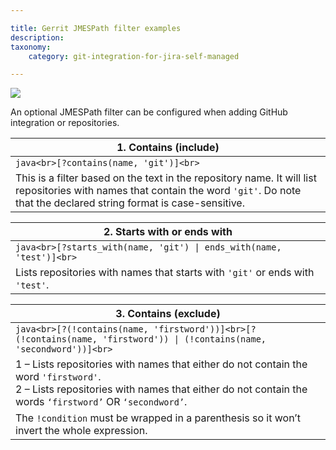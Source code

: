 ```yaml
---

title: Gerrit JMESPath filter examples
description:
taxonomy:
    category: git-integration-for-jira-self-managed

---
```

![](https://bigbrassband.atlassian.net/wiki/download/thumbnails/1897431057/gerrit-banner-logo.png?version=1&modificationDate=1628757509971&cacheVersion=1&api=v2&width=226&height=93)

An optional JMESPath filter can be configured when adding GitHub integration or repositories.

|1\. Contains (include) |
| --- |
| ```java<br>[?contains(name, 'git')]<br>``` |
| This is a filter based on the text in the repository name. It will list repositories with names that contain the word `'git'`. Do note that the declared string format is case-sensitive. |

| 2\. Starts with or ends with |
| --- |
| ```java<br>[?starts_with(name, 'git') \| ends_with(name, 'test')]<br>``` |
| Lists repositories with names that starts with `'git'` or ends with `'test'`. |

| 3\. Contains (exclude) |
| --- |
| ```java<br>[?(!contains(name, 'firstword'))]<br>[?(!contains(name, 'firstword')) \| (!contains(name, 'secondword'))]<br>``` |
| 1 – Lists repositories with names that either do not contain the word `'firstword'`.  <br>2 – Lists repositories with names that either do not contain the words `‘firstword’` OR `‘secondword’`. |
| The `!condition` must be wrapped in a parenthesis so it won’t invert the whole expression. |

